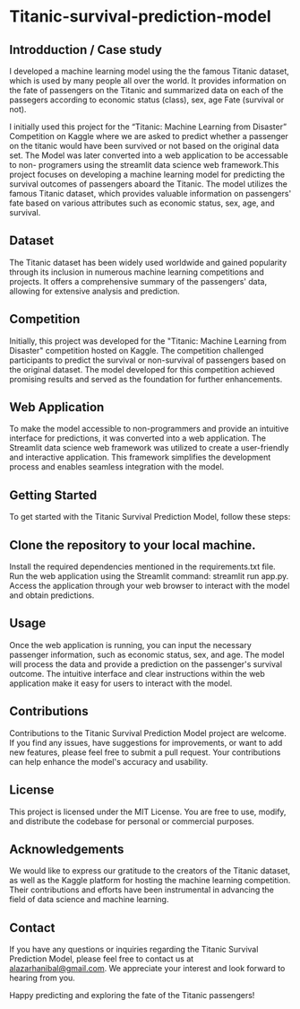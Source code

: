# Titanic-survival-prediction-model
## Introdduction / Case study 
I developed a machine learning model using the the famous Titanic dataset, which is used by many people all over the world. It provides information on the fate of passengers on the Titanic and summarized data on each of the passegers according to 
    economic status (class), 
    sex, 
    age 
    Fate (survival or not).

I initially used this project for the “Titanic: Machine Learning from Disaster” Competition on Kaggle where we are asked to predict whether a passenger on the titanic would have been survived or not based on the original data set. The Model was later converted into a web application to be accessable to non- programers using the streamlit data science web framework.This project focuses on developing a machine learning model for predicting the survival outcomes of passengers aboard the Titanic. The model utilizes the famous Titanic dataset, which provides valuable information on passengers' fate based on various attributes such as economic status, sex, age, and survival.

## Dataset
The Titanic dataset has been widely used worldwide and gained popularity through its inclusion in numerous machine learning competitions and projects. It offers a comprehensive summary of the passengers' data, allowing for extensive analysis and prediction.

## Competition
Initially, this project was developed for the "Titanic: Machine Learning from Disaster" competition hosted on Kaggle. The competition challenged participants to predict the survival or non-survival of passengers based on the original dataset. The model developed for this competition achieved promising results and served as the foundation for further enhancements.

## Web Application
To make the model accessible to non-programmers and provide an intuitive interface for predictions, it was converted into a web application. The Streamlit data science web framework was utilized to create a user-friendly and interactive application. This framework simplifies the development process and enables seamless integration with the model.

## Getting Started
To get started with the Titanic Survival Prediction Model, follow these steps:

## Clone the repository to your local machine.
Install the required dependencies mentioned in the requirements.txt file.
Run the web application using the Streamlit command: streamlit run app.py.
Access the application through your web browser to interact with the model and obtain predictions.

## Usage
Once the web application is running, you can input the necessary passenger information, such as economic status, sex, and age. The model will process the data and provide a prediction on the passenger's survival outcome. The intuitive interface and clear instructions within the web application make it easy for users to interact with the model.

## Contributions
Contributions to the Titanic Survival Prediction Model project are welcome. If you find any issues, have suggestions for improvements, or want to add new features, please feel free to submit a pull request. Your contributions can help enhance the model's accuracy and usability.

## License
This project is licensed under the MIT License. You are free to use, modify, and distribute the codebase for personal or commercial purposes.

## Acknowledgements
We would like to express our gratitude to the creators of the Titanic dataset, as well as the Kaggle platform for hosting the machine learning competition. Their contributions and efforts have been instrumental in advancing the field of data science and machine learning.

## Contact
If you have any questions or inquiries regarding the Titanic Survival Prediction Model, please feel free to contact us at alazarhanibal@gmail.com. We appreciate your interest and look forward to hearing from you.

Happy predicting and exploring the fate of the Titanic passengers!

